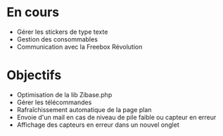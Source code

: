 # En cours #
  * Gérer les stickers de type texte
  * Gestion des consommables
  * Communication avec la Freebox Révolution

# Objectifs #
  * Optimisation de la lib Zibase.php
  * Gérer les télécommandes
  * Rafraîchissement automatique de la page plan
  * Envoie d'un mail en cas de niveau de pile faible ou capteur en erreur
  * Affichage des capteurs en erreur dans un nouvel onglet